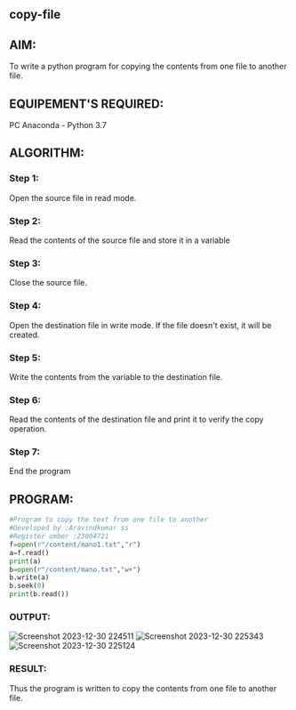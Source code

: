 ## copy-file
## AIM:
To write a python program for copying the contents from one file to another file.
## EQUIPEMENT'S REQUIRED: 
PC
Anaconda - Python 3.7
## ALGORITHM: 
### Step 1:
Open the source file in read mode.

### Step 2:
Read the contents of the source file and store it in a variable

### Step 3:
Close the source file.

### Step 4:
Open the destination file in write mode. If the file doesn't exist, it will be created.

### Step 5:
Write the contents from the variable to the destination file.

### Step 6:
Read the contents of the destination file and print it to verify the copy operation.

### Step 7:
End the program
## PROGRAM:
```python
#Program to copy the text from one file to another
#Developed by :Aravindkumar ss
#Register umber :23004721
f=open(r"/content/mano1.txt","r")
a=f.read()
print(a)
b=open(r"/content/mano.txt","w+")
b.write(a)
b.seek(0)
print(b.read())
```
### OUTPUT:
![Screenshot 2023-12-30 224511](https://github.com/aravindkumar23004721/copy-file/assets/148962674/32513f72-f3d1-4800-9bcf-24fc66d91181)
![Screenshot 2023-12-30 225343](https://github.com/aravindkumar23004721/copy-file/assets/148962674/f45faf58-2251-4778-b23a-fedfe45dacf6)
![Screenshot 2023-12-30 225124](https://github.com/aravindkumar23004721/copy-file/assets/148962674/a9bfecf7-50c5-4628-bda5-c61f79c2ef9e)
### RESULT:
Thus the program is written to copy the contents from one file to another file.
